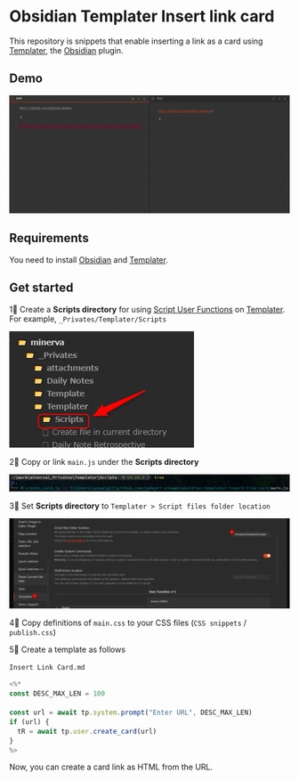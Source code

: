 # Obsidian Templater Insert link card

This repository is snippets that enable inserting a link as a card using [Templater], the [Obsidian] plugin.

## Demo

![](demo.gif)

## Requirements

You need to install [Obsidian] and [Templater].

## Get started

1⃣ Create a **Scripts directory** for using [Script User Functions] on [Templater]. For example, `_Privates/Templater/Scripts`

![](1.png)

2⃣ Copy or link `main.js` under the **Scripts directory**

![](2.png)

3⃣ Set **Scripts directory** to `Templater > Script files folder location`

![](3.png)

4⃣ Copy definitions of `main.css` to your CSS files (`CSS snippets` / `publish.css`)

5⃣ Create a template as follows

`Insert Link Card.md`

```js
<%*
const DESC_MAX_LEN = 100

const url = await tp.system.prompt("Enter URL", DESC_MAX_LEN)
if (url) {
  tR = await tp.user.create_card(url)
}
%>
```

Now, you can create a card link as HTML from the URL.

[templater]: https://github.com/SilentVoid13/Templater
[obsidian]: https://obsidian.md/
[script user functions]: https://silentvoid13.github.io/Templater/docs/user-functions/script-user-functions
